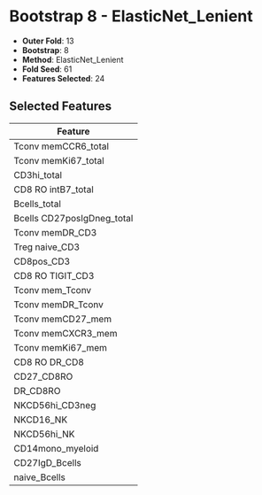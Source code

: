 # Bootstrap 8 - ElasticNet_Lenient

- **Outer Fold**: 13
- **Bootstrap**: 8
- **Method**: ElasticNet_Lenient
- **Fold Seed**: 61
- **Features Selected**: 24

## Selected Features

| Feature |
|---------|
| Tconv memCCR6_total |
| Tconv memKi67_total |
| CD3hi_total |
| CD8 RO intB7_total |
| Bcells_total |
| Bcells CD27posIgDneg_total |
| Tconv memDR_CD3 |
| Treg naive_CD3 |
| CD8pos_CD3 |
| CD8 RO TIGIT_CD3 |
| Tconv mem_Tconv |
| Tconv memDR_Tconv |
| Tconv memCD27_mem |
| Tconv memCXCR3_mem |
| Tconv memKi67_mem |
| CD8 RO DR_CD8 |
| CD27_CD8RO |
| DR_CD8RO |
| NKCD56hi_CD3neg |
| NKCD16_NK |
| NKCD56hi_NK |
| CD14mono_myeloid |
| CD27IgD_Bcells |
| naive_Bcells |
